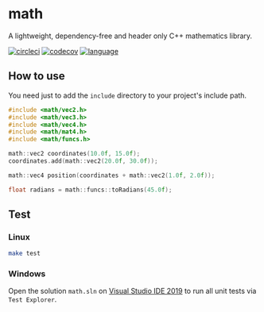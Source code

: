 # math
A lightweight, dependency-free and header only C++ mathematics library.

[![circleci](https://img.shields.io/circleci/project/github/madureira/math/master.svg?style=popout)](https://circleci.com/gh/madureira/math/tree/master)
[![codecov](https://img.shields.io/codecov/c/github/madureira/math.svg?style=popout)](https://codecov.io/gh/madureira/math)
[![language](https://img.shields.io/badge/language-c++-blue.svg)](https://isocpp.org)

## How to use

You need just to add the `include` directory to your project's include path.

```cpp
#include <math/vec2.h>
#include <math/vec3.h>
#include <math/vec4.h>
#include <math/mat4.h>
#include <math/funcs.h>

math::vec2 coordinates(10.0f, 15.0f);
coordinates.add(math::vec2(20.0f, 30.0f));

math::vec4 position(coordinates + math::vec2(1.0f, 2.0f));

float radians = math::funcs::toRadians(45.0f);
```

## Test

### Linux

```sh
make test
```

### Windows

Open the solution `math.sln` on [Visual Studio IDE 2019](https://visualstudio.microsoft.com/vs/) to run all unit tests via `Test Explorer`.
